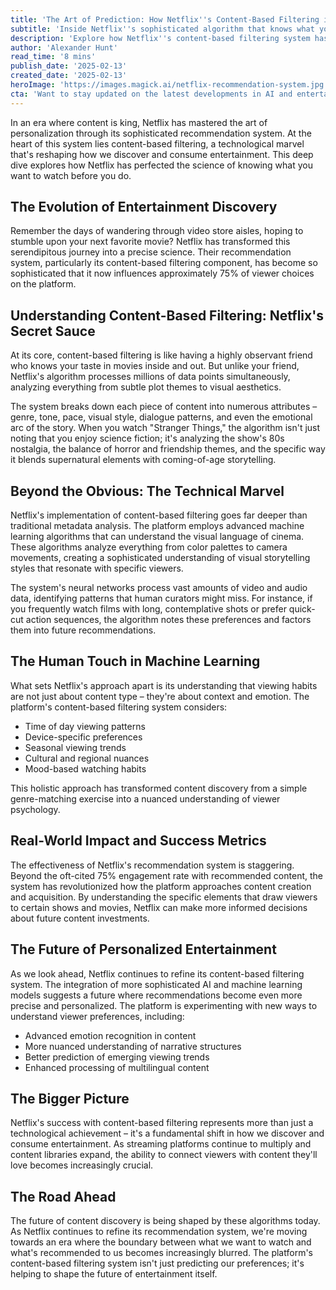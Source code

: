 ```yaml
---
title: 'The Art of Prediction: How Netflix''s Content-Based Filtering is Revolutionizing Movie Recommendations'
subtitle: 'Inside Netflix''s sophisticated algorithm that knows what you want to watch before you do'
description: 'Explore how Netflix''s content-based filtering system has revolutionized entertainment discovery, influencing viewer choices with advanced algorithms that analyze visual aesthetics and emotional storytelling elements.'
author: 'Alexander Hunt'
read_time: '8 mins'
publish_date: '2025-02-13'
created_date: '2025-02-13'
heroImage: 'https://images.magick.ai/netflix-recommendation-system.jpg'
cta: 'Want to stay updated on the latest developments in AI and entertainment technology? Follow us on LinkedIn for exclusive insights into how technology is reshaping the future of content discovery and consumption.'
---
```


In an era where content is king, Netflix has mastered the art of personalization through its sophisticated recommendation system. At the heart of this system lies content-based filtering, a technological marvel that's reshaping how we discover and consume entertainment. This deep dive explores how Netflix has perfected the science of knowing what you want to watch before you do.

## The Evolution of Entertainment Discovery

Remember the days of wandering through video store aisles, hoping to stumble upon your next favorite movie? Netflix has transformed this serendipitous journey into a precise science. Their recommendation system, particularly its content-based filtering component, has become so sophisticated that it now influences approximately 75% of viewer choices on the platform.

## Understanding Content-Based Filtering: Netflix's Secret Sauce

At its core, content-based filtering is like having a highly observant friend who knows your taste in movies inside and out. But unlike your friend, Netflix's algorithm processes millions of data points simultaneously, analyzing everything from subtle plot themes to visual aesthetics.

The system breaks down each piece of content into numerous attributes – genre, tone, pace, visual style, dialogue patterns, and even the emotional arc of the story. When you watch "Stranger Things," the algorithm isn't just noting that you enjoy science fiction; it's analyzing the show's 80s nostalgia, the balance of horror and friendship themes, and the specific way it blends supernatural elements with coming-of-age storytelling.

## Beyond the Obvious: The Technical Marvel

Netflix's implementation of content-based filtering goes far deeper than traditional metadata analysis. The platform employs advanced machine learning algorithms that can understand the visual language of cinema. These algorithms analyze everything from color palettes to camera movements, creating a sophisticated understanding of visual storytelling styles that resonate with specific viewers.

The system's neural networks process vast amounts of video and audio data, identifying patterns that human curators might miss. For instance, if you frequently watch films with long, contemplative shots or prefer quick-cut action sequences, the algorithm notes these preferences and factors them into future recommendations.

## The Human Touch in Machine Learning

What sets Netflix's approach apart is its understanding that viewing habits are not just about content type – they're about context and emotion. The platform's content-based filtering system considers:

- Time of day viewing patterns
- Device-specific preferences
- Seasonal viewing trends
- Cultural and regional nuances
- Mood-based watching habits

This holistic approach has transformed content discovery from a simple genre-matching exercise into a nuanced understanding of viewer psychology.

## Real-World Impact and Success Metrics

The effectiveness of Netflix's recommendation system is staggering. Beyond the oft-cited 75% engagement rate with recommended content, the system has revolutionized how the platform approaches content creation and acquisition. By understanding the specific elements that draw viewers to certain shows and movies, Netflix can make more informed decisions about future content investments.

## The Future of Personalized Entertainment

As we look ahead, Netflix continues to refine its content-based filtering system. The integration of more sophisticated AI and machine learning models suggests a future where recommendations become even more precise and personalized. The platform is experimenting with new ways to understand viewer preferences, including:

- Advanced emotion recognition in content
- More nuanced understanding of narrative structures
- Better prediction of emerging viewing trends
- Enhanced processing of multilingual content

## The Bigger Picture

Netflix's success with content-based filtering represents more than just a technological achievement – it's a fundamental shift in how we discover and consume entertainment. As streaming platforms continue to multiply and content libraries expand, the ability to connect viewers with content they'll love becomes increasingly crucial.

## The Road Ahead

The future of content discovery is being shaped by these algorithms today. As Netflix continues to refine its recommendation system, we're moving towards an era where the boundary between what we want to watch and what's recommended to us becomes increasingly blurred. The platform's content-based filtering system isn't just predicting our preferences; it's helping to shape the future of entertainment itself.